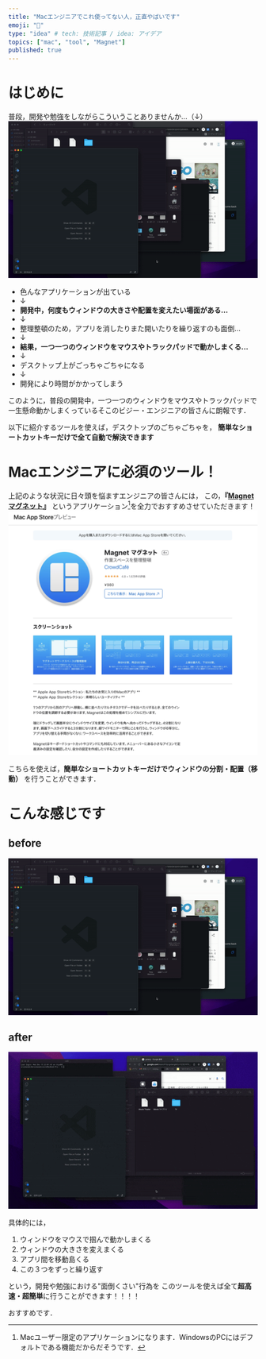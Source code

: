 ```yaml
---
title: "Macエンジニアでこれ使ってない人，正直やばいです"
emoji: "🐙"
type: "idea" # tech: 技術記事 / idea: アイデア
topics: ["mac", "tool", "Magnet"]
published: true
---
```


# はじめに
普段，開発や勉強をしながらこういうことありませんか...（↓）
![GIF画像](/images/magnet-01/before_desktop.gif)

 - 色んなアプリケーションが出ている 
 - ↓
 - **開発中，何度もウィンドウの大きさや配置を変えたい場面がある...**
 - ↓ 
 - 整理整頓のため，アプリを消したりまた開いたりを繰り返すのも面倒... 
 - ↓ 
 - **結果，一つ一つのウィンドウをマウスやトラックパッドで動かしまくる...** 
 - ↓ 
 - デスクトップ上がごっちゃごちゃになる 
 - ↓ 
 - 開発により時間がかかってしまう


このように，普段の開発中，一つ一つのウィンドウをマウスやトラックパッドで一生懸命動かしまくっているそこのビジー・エンジニアの皆さんに朗報です．

以下に紹介するツールを使えば，デスクトップのごちゃごちゃを，
**簡単なショートカットキーだけで全て自動で解決できます**


# Macエンジニアに必須のツール！
上記のような状況に日々頭を悩ますエンジニアの皆さんには，
この，**『[**Magnet マグネット**](https://apps.apple.com/jp/app/magnet-%E3%83%9E%E3%82%B0%E3%83%8D%E3%83%83%E3%83%88/id441258766?mt=12)』** というアプリケーション[^1]を全力でおすすめさせていただきます！
![Magnet画像](/images/magnet-01/magnet.png)

こちらを使えば，**簡単なショートカットキーだけでウィンドウの分割・配置（移動）** を行うことができます．

# こんな感じです
## before
![GIF画像](/images/magnet-01/before.gif)
## after
![GIF画像](/images/magnet-01/after.gif)

具体的には，
1. ウィンドウをマウスで掴んで動かしまくる
2. ウィンドウの大きさを変えまくる
3. アプリ間を移動島くる
4. この３つをずっと繰り返す

という，開発や勉強における"面倒くさい"行為を
このツールを使えば全て**超高速・超簡単**に行うことができます！！！！

おすすめです．

[^1]: Macユーザー限定のアプリケーションになります．WindowsのPCにはデフォルトである機能だからだそうです．
